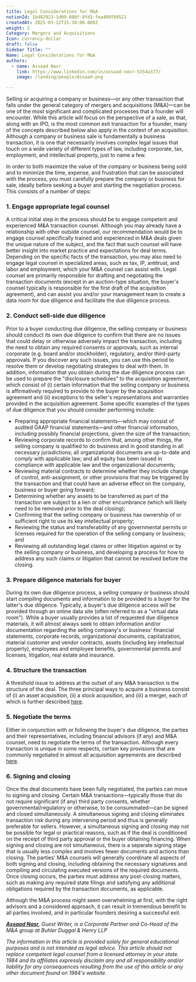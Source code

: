 ```yaml
---
title: Legal Considerations for M&A
notionId: 1b482923-1d09-800f-8fd3-fea409f89521
createdAt: 2025-03-12T15:38:00.000Z
weight: 2
Category: Mergers and Acquisitions
Icon: currency-dollar
draft: false
Sidebar Title: ""
Name: Legal Considerations for M&A
authors:
  - name: Assaad Nasr
    link: https://www.linkedin.com/in/assaad-nasr-5354a377/
    image: /landing/people/Assaad.png

---
```



Selling or acquiring a company or business—or any other transaction that falls under the general category of mergers and acquisitions (M&A)—can be one of the most significant and complicated processes that a founder will encounter. While this article will focus on the perspective of a sale, as that, along with an IPO, is the most common exit transaction for a founder, many of the concepts described below also apply in the context of an acquisition. Although a company or business sale is fundamentally a business transaction, it is one that necessarily involves complex legal issues that touch on a wide variety of different types of law, including corporate, tax, employment, and intellectual property, just to name a few.


In order to both maximize the value of the company or business being sold and to minimize the time, expense, and frustration that can be associated with the process, you must carefully prepare the company or business for sale, ideally before seeking a buyer and starting the negotiation process. This consists of a number of steps:


### **1. Engage appropriate legal counsel**


A critical initial step in the process should be to engage competent and experienced M&A transaction counsel. Although you may already have a relationship with other outside counsel, our recommendation would be to engage counsel specifically trained and experienced in M&A deals given the unique nature of the subject, and the fact that such counsel will have better insight into market practice and expectations for deal terms. Depending on the specific facts of the transaction, you may also need to engage legal counsel in specialized areas, such as tax, IP, antitrust, and labor and employment, which your M&A counsel can assist with. Legal counsel are primarily responsible for drafting and negotiating the transaction documents (except in an auction-type situation, the buyer's counsel typically is responsible for the first draft of the acquisition agreement), and can assist you and/or your management team to create a data room for due diligence and facilitate the due diligence process.


### 2. **Conduct sell-side due diligence**


Prior to a buyer conducting due diligence, the selling company or business should conduct its own due diligence to confirm that there are no issues that could delay or otherwise adversely impact the transaction, including the need to obtain any required consents or approvals, such as internal corporate (e.g. board and/or stockholder), regulatory, and/or third-party approvals. If you discover any such issues, you can use this period to resolve them or develop negotiating strategies to deal with them. In addition, information that you obtain during the due diligence process can be used to prepare the "disclosure schedules" to the acquisition agreement, which consist of (i) certain information that the selling company or business is affirmatively required to provide to the buyer by the acquisition agreement and (ii) exceptions to the seller's representations and warranties provided in the acquisition agreement. Some specific examples of the types of due diligence that you should consider performing include:

- Preparing appropriate financial statements—which may consist of audited GAAP financial statements—and other financial information, including possibly financial projections, given the size of the transaction;
- Reviewing corporate records to confirm that, among other things, the selling company is qualified to do business and in good standing in all necessary jurisdictions; all organizational documents are up-to-date and comply with applicable law; and all equity has been issued in compliance with applicable law and the organizational documents;
- Reviewing material contracts to determine whether they include change of control, anti-assignment, or other provisions that may be triggered by the transaction and that could have an adverse effect on the company, business or buyer going forward;
- Determining whether any assets to be transferred as part of the transaction are subject to a lien or other encumbrance (which will likely need to be removed prior to the deal closing);
- Confirming that the selling company or business has ownership of or sufficient right to use its key intellectual property;
- Reviewing the status and transferability of any governmental permits or licenses required for the operation of the selling company or business; and
- Reviewing all outstanding legal claims or other litigation against or by the selling company or business, and developing a process for how to address any such claims or litigation that cannot be resolved before the closing.

### 3. **Prepare diligence materials for buyer**


During its own due diligence process, a selling company or business should start compiling documents and information to be provided to a buyer for the latter's due diligence. Typically, a buyer's due diligence access will be provided through an online data site (often referred to as a "virtual data room"). While a buyer usually provides a list of requested due diligence materials, it will almost always seek to obtain information and/or documentation regarding the selling company's or business' financial statements, corporate records, organizational documents, capitalization, material customer and vendor contracts, assets (including key intellectual property), employees and employee benefits, governmental permits and licenses, litigation, real estate and insurance.


### 4. **Structure the transaction**


A threshold issue to address at the outset of any M&A transaction is the structure of the deal. The three principal ways to acquire a business consist of (i) an asset acquisition, (ii) a stock acquisition, and (iii) a merger, each of which is further described [here](/docs/founders-handbook/mergers-and-acquisitions/structuring/).


### **5. Negotiate the terms**


Either in conjunction with or following the buyer's due diligence, the parties and their representatives, including financial advisors (if any) and M&A counsel, need to negotiate the terms of the transaction. Although every transaction is unique in some respects, certain key provisions that are commonly negotiated in almost all acquisition agreements are described [here](/docs/founders-handbook/mergers-and-acquisitions/terms/).


### 6. **Signing and closing**


Once the deal documents have been fully negotiated, the parties can move to signing and closing. Certain M&A transactions—typically those that do not require significant (if any) third party consents, whether governmental/regulatory or otherwise, to be consummated—can be signed and closed simultaneously. A simultaneous signing and closing eliminates transaction risk during any intervening period and thus is generally preferable for sellers. However, a simultaneous signing and closing may not be possible for legal or practical reasons, such as if the deal is conditioned on the receipt of third party approval or the buyer obtaining financing. When signing and closing are not simultaneous, there is a separate signing stage that is usually less complex and involves fewer documents and actions than closing. The parties' M&A counsels will generally coordinate all aspects of both signing and closing, including obtaining the necessary signatures and compiling and circulating executed versions of the required documents. Once closing occurs, the parties must address any post-closing matters, such as making any required state filings and satisfying any additional obligations required by the transaction documents, as applicable.


Although the M&A process might seem overwhelming at first, with the right advisors and a considered approach, it can result in tremendous benefit to all parties involved, and in particular founders desiring a successful exit.


[_**Assaad Nasr**_](https://www.linkedin.com/in/assaad-nasr-5354a377/)_**,**_ _Guest Writer,_ _is a Corporate Partner and Co-Head of the M&A group at Buhler Duggal & Henry LLP_ 


_The information in this article is provided solely for general educational purposes and is not intended as legal advice. This article should not replace competent legal counsel from a licensed attorney in your state. 1984 and its affiliates expressly disclaim any and all responsibility and/or liability for any consequences resulting from the use of this article or any other document found on 1984's website._

